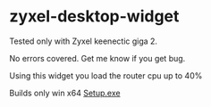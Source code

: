 # zyxel-desktop-widget
Tested only with Zyxel keenectic giga 2.

No errors covered. Get me know if you get bug.

Using this widget you load the router cpu up to 40%

Builds only win x64
[Setup.exe](http://aia.ninja/releases/zyxel/Setup.exe)
